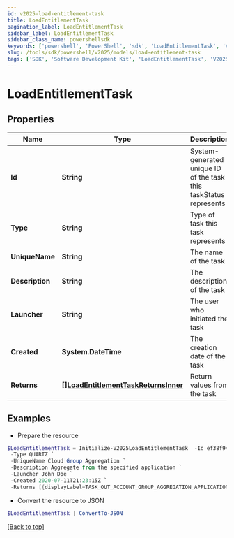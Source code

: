 ```yaml
---
id: v2025-load-entitlement-task
title: LoadEntitlementTask
pagination_label: LoadEntitlementTask
sidebar_label: LoadEntitlementTask
sidebar_class_name: powershellsdk
keywords: ['powershell', 'PowerShell', 'sdk', 'LoadEntitlementTask', 'V2025LoadEntitlementTask'] 
slug: /tools/sdk/powershell/v2025/models/load-entitlement-task
tags: ['SDK', 'Software Development Kit', 'LoadEntitlementTask', 'V2025LoadEntitlementTask']
---
```



# LoadEntitlementTask

## Properties

Name | Type | Description | Notes
------------ | ------------- | ------------- | -------------
**Id** | **String** | System-generated unique ID of the task this taskStatus represents | [optional] 
**Type** | **String** | Type of task this task represents | [optional] 
**UniqueName** | **String** | The name of the task | [optional] 
**Description** | **String** | The description of the task | [optional] 
**Launcher** | **String** | The user who initiated the task | [optional] 
**Created** | **System.DateTime** | The creation date of the task | [optional] 
**Returns** | [**[]LoadEntitlementTaskReturnsInner**](load-entitlement-task-returns-inner) | Return values from the task | [optional] 

## Examples

- Prepare the resource
```powershell
$LoadEntitlementTask = Initialize-V2025LoadEntitlementTask  -Id ef38f94347e94562b5bb8424a56397d8 `
 -Type QUARTZ `
 -UniqueName Cloud Group Aggregation `
 -Description Aggregate from the specified application `
 -Launcher John Doe `
 -Created 2020-07-11T21:23:15Z `
 -Returns [{displayLabel=TASK_OUT_ACCOUNT_GROUP_AGGREGATION_APPLICATIONS, attributeName=applications}, {displayLabel=TASK_OUT_ACCOUNT_GROUP_AGGREGATION_TOTAL, attributeName=total}, {displayLabel=TASK_OUT_ACCOUNT_GROUP_AGGREGATION_CREATED, attributeName=groupsCreated}, {displayLabel=TASK_OUT_ACCOUNT_GROUP_AGGREGATION_UPDATED, attributeName=groupsUpdated}, {displayLabel=TASK_OUT_ACCOUNT_GROUP_AGGREGATION_DELETED, attributeName=groupsDeleted}]
```

- Convert the resource to JSON
```powershell
$LoadEntitlementTask | ConvertTo-JSON
```


[[Back to top]](#) 

